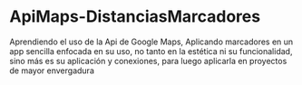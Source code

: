 # ApiMaps-DistanciasMarcadores
Aprendiendo el uso de la Api de Google Maps, Aplicando marcadores en un app sencilla enfocada en su uso, no tanto en la estética ni su funcionalidad, sino más es su aplicación y conexiones, para luego aplicarla en proyectos de mayor envergadura
